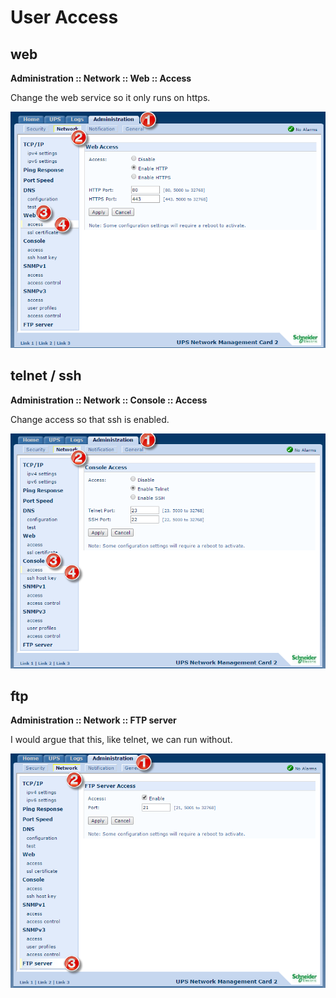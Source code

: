 # User Access

## web
**Administration :: Network :: Web :: Access**

Change the web service so it only runs on https. 

<img src="img/ua01.png" width="600" alt="">

## telnet / ssh
**Administration :: Network :: Console :: Access**

Change access so that ssh is enabled.  

<img src="img/ua02.png" width="600" alt="">

## ftp
**Administration :: Network :: FTP server**

I would argue that this, like telnet, we can run without.  

<img src="img/ua03.png" width="600" alt="">

